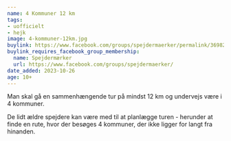 ```yaml
---
name: 4 Kommuner 12 km
tags:
- uofficielt
- hejk
image: 4-kommuner-12km.jpg
buylink: https://www.facebook.com/groups/spejdermaerker/permalink/3698259443739411/
buylink_requires_facebook_group_membership:
  name: Spejdermærker
  url: https://www.facebook.com/groups/spejdermaerker/
date_added: 2023-10-26
age: 10+
---
```

Man skal gå en sammenhængende tur på mindst 12 km og undervejs være i 4 kommuner. 

De lidt ældre spejdere kan være med til at planlægge turen - herunder at finde en rute, hvor der besøges 4 kommuner, der ikke ligger for langt fra hinanden.